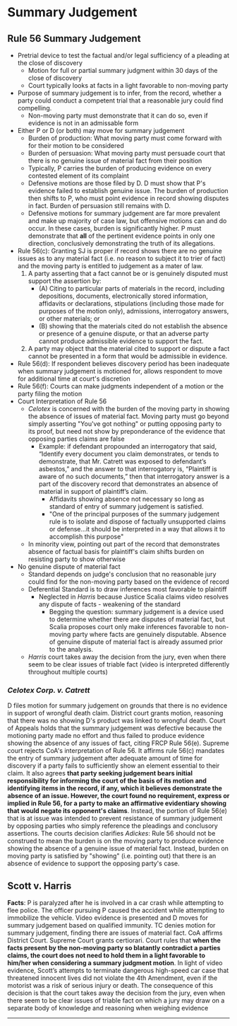 # Summary Judgement

## Rule 56 Summary Judgement

* Pretrial device to test the factual and/or legal sufficiency of a pleading at the close of discovery
  * Motion for full or partial summary judgment within 30 days of the close of discovery
  * Court typically looks at facts in a light favorable to non-moving party
* Purpose of summary judgement is to infer, from the record, whether a party could conduct a competent trial that a reasonable jury could find compelling.
  * Non-moving party must demonstrate that it can do so, even if evidence is not in an admissable form
* Either P or D (or both) may move for summary judgement
  * Burden of production: What moving party must come forward with for their motion to be considered
  * Burden of persuasion: What moving party must persuade court that there is no genuine issue of material fact from their position
  * Typically, P carries the burden of producing evidence on every contested element of its complaint
  * Defensive motions are those filed by D. D must show that P's evidence failed to establish genuine issue. The burden of production then shifts to P, who must point evidence in record showing disputes in fact. Burden of persuasion still remains with D.
  * Defensive motions for summary judgement are far more prevalent and make up majority of case law, but offensive motions can and do occur. In these cases, burden is significantly higher. P must demonstrate that **all** of the pertinent evidence points in only one direction, conclusively demonstrating the truth of its allegations.
* Rule 56(c): Granting SJ is proper if record shows there are no genuine issues as to any material fact (i.e. no reason to subject it to trier of fact) and the moving party is entitled to judgement as a mater of law.
  1. A party asserting that a fact cannot be or is genuinely disputed must support the assertion by:
     * (A) Citing to particular parts of materials in the record, including depositions, documents, electronically stored information, affidavits or declarations, stipulations (including those made for purposes of the motion only), admissions, interrogatory answers, or other materials; or
     * (B) showing that the materials cited do not establish the absence or presence of a genuine dispute, or that an adverse party cannot produce admissible evidence to support the fact.
  2. A party may object that the material cited to support or dispute a fact cannot be presented in a form that would be admissible in evidence.
* Rule 56(d): If respondent believes discovery period has been inadequate when summary judgement is motioned for, allows respondent to move for additional time at court's discretion
* Rule 56(f): Courts can make judgments independent of a motion or the party filing the motion
* Court Interpretation of Rule 56
  * *Celotex* is concerned with the burden of the moving party in showing the absence of issues of material fact. Moving party must go beyond simply asserting "You've got nothing" or putting opposing party to its proof, but need not show by preponderance of the evidence that opposing parties claims are false
    * Example: if defendant propounded an interrogatory that said, “Identify every document you claim demonstrates, or tends to demonstrate, that Mr. Catrett was exposed to defendant’s asbestos,” and the answer to that interrogatory is, “Plaintiff is aware of no such documents,” then that interrogatory answer is a part of the discovery record that demonstrates an absence of material in support of plaintiff’s claim.
      * Affidavits showing absence not necessary so long as standard of entry of summary judgement is satisfied.
      * "One of the principal purposes of the summary judgement rule is to isolate and dispose of factually unsupported claims or defense...it should be interpreted in a way that allows it to accomplish this purpose"
  * In minority view, pointing out part of the record that demonstrates absence of factual basis for plaintiff's claim shifts burden on resisting party to show otherwise
* No genuine dispute of material fact
  * Standard depends on judge's conclusion that no reasonable jury could find for the non-moving party based on the evidence of record
  * Deferential Standard is to draw inferences most favorable to plaintiff
    * Neglected in *Harris* because Justice Scalia claims video resolves any dispute of facts - weakening of the standard
      * Begging the question: summary judgement is a device used to determine whether there are disputes of material fact, but Scalia proposes court only make inferences favorable to non-moving party where facts are genuinely disputable. Absence of genuine dispute of material fact is already assumed prior to the analysis.
  * *Harris* court takes away the decision from the jury, even when there seem to be clear issues of triable fact (video is interpreted differently throughout multiple courts)

### *Celotex Corp. v. Catrett*

D files motion for summary judgement on grounds that there is no evidence in support of wrongful death claim. District court grants motion, reasoning that there was no showing D's product was linked to wrongful death. Court of Appeals holds that the summary judgement was defective because the motioning party made no effort and thus failed to produce evidence showing the absence of any issues of fact, citing FRCP Rule 56(e). Supreme court rejects CoA's interpretation of Rule 56. It affirms rule 56(c) mandates the entry of summary judgement after adequate amount of time for discovery if a party fails to sufficiently show an element essential to their claim. It also agrees **that party seeking judgement bears initial responsibility for informing the court of the basis of its motion and identifying items in the record, if any, which it believes demonstrate the absence of an issue. However, the court found no requirement, express or implied in Rule 56, for a party to make an affirmative evidentiary showing that would negate its opponent's claims**. Instead, the portion of Rule 56(e) that is at issue was intended to prevent resistance of summary judgement by opposing parties who simply reference the pleadings and conclusory assertions. The courts decision clarifies *Adickes*: Rule 56 should not be construed to mean the burden is on the moving party to produce evidence showing the absence of a genuine issue of material fact. Instead, burden on moving party is satisfied by "showing" (i.e. pointing out) that there is an absence of evidence to support the opposing party's case.

## Scott v. Harris

**Facts**:
P is paralyzed after he is involved in a car crash while attempting to flee police. The officer pursuing P caused the accident while attempting to immobilize the vehicle. Video evidence is presented and D moves for summary judgement based on qualified immunity. TC denies motion for summary judgement, finding there are issues of material fact. CoA affirms District Court. Supreme Court grants certiorari. Court rules that **when the facts present by the non-moving party so blatantly contradict a parties claims, the court does not need to hold them in a light favorable to him/her when considering a summary judgment motion**. In light of video evidence, Scott’s attempts to terminate dangerous high-speed car case that threatened innocent lives did not violate the 4th Amendment, even if the motorist was a risk of serious injury or death. The consequence of this decision is that the court takes away the decision from the jury, even when there seem to be clear issues of triable fact on which a jury may draw on a separate body of knowledge and reasoning when weighing evidence

---